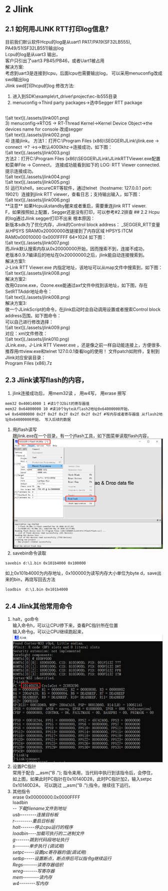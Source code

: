 # 2 Jlink
## 2.1 如何用JLINK RTT打印log信息?
目前我们默认软件Hcpu的log是从uart1 PA17/PA19(SF32LB555), PA49/51(SF32LB551)输出log<br>
Lcpu的log是从uart3 输出，<br>
客户只引出了uart3 PB45/PB46，或者Uart1被占用<br>
解决方案:<br>
考虑到uart3是连接到lcpu，后面lcpu也需要输出log，
可以采用menuconfig改成swd输出log<br>
Jlink swd打印hcpu的log 修改方法:<br>
1) 进入到SDK\example\rt_driver\project\ec-lb555目录<br>
2) menuconfig->Third party packages->选中Segger RTT package
 <br>
![alt text](./assets/jlink001.png)<br>
3) menuconfig->RTOS -> RT-Thread Kernel->Kernel Device Object->the devices name for console 改成segger<br>
![alt text](./assets/jlink002.png)<br> 
4) 连接jlink。
方法1：打开C:\Program Files (x86)\SEGGER\JLink\jlink.exe -> connect ->? ->s->默认4000khz->连接成功，如下图：<br>
![alt text](./assets/jlink003.png)<br> 
方法2：打开C:\Program Files (x86)\SEGGER\JLink\JLinkRTTViewer.exe配置和菜单File -> Connect，
连接成功能看到如下的 LOG: RTT Viewer connected.提示连接成功。<br>
![alt text](./assets/jlink004.png)<br> 
![alt text](./assets/jlink005.png)<br>   
5) 运行Xshell，secureCRT等软件，通过telnet（hostname: 127.0.0.1 port: 19021）连接到jlink RTT viewer，查看日志；支持输出输入，如下图：<br>
![alt text](./assets/jlink006.png)<br> 
**注意** 如果Hcpu从standby醒来或者重启，需要重连jlink RTT viewer. <br>
F，如果按照如上配置，Segger还是没有打印，可以参考#2.2排查
## 2.2 Hcpu的log通过Jlink segger打印不出来
根本原因：<br>
新版本sdk为了优化内存，Jlink的Control block address： _SEGGER_RTT变量从HPSYS SRAM0x20000000改链接到了内存区域 HPSYS ITCM RAM0x00010000 0x0001FFFF 64*1024
如下图：<br>
![alt text](./assets/jlink007.png)<br>  
而Jlink默认搜索内存从0x20000000开始，因而搜索不到，连接不成功，<br>
老版本0.9.7编译后的地址在0x20000000之后，jlink能自动连接搜索到。<br>
解决方案1: <br>
J-Link RTT Viewer.exe 内指定地址，该地址可以从map文件中搜索到，如下图：<br>
![alt text](./assets/jlink008.png)<br> 
解决方案2:<br>
改用Ozone.exe，Ozone.exe能通过axf文件中找到该地址，如下图，存在SetRTTAddr地址命令：<br>
![alt text](./assets/jlink008.png)<br>  
解决方案3:<br>
做一个JLinkScript的命令，在jlink启动时会自动调用设置或者搜索Control block address范围，如下图命令：<br>
可以自己进行修改选择：<br>
![alt text](./assets/jlink009.png)<br>  
对应：xml文件修改：<br>
![alt text](./assets/jlink010.png)<br>  
JLink.exe，J-Link RTT Viewer.exe ，还是像之前一样自动能连接上，方便很多.<br>
推荐用rttview.exe和telnet 127.0.0.1查看log的使用！
文件patch如附件，复制到Jlink对应安装目录：<br>
Program Files (x86).7z

## 2.3 Jlink读写flash的内容，
1) jlink连接成功后， 用mem32读 ， 用w4写， 用erase 擦写<br>
```
mem32 0x40014000 1 #读1个32bit的寄存器值
mem32 0x64000000 10 #读10个byte从flash2地址0x64000000开始，
w4 0x64000000 0x2f 0x2f 0x2f 0x2f 0x2f 0x2f #写内存或者寄存器值 从flash2地址0x64000000开始， 写入后续的数据
```
1) 用jflash读写<br>
跟jlink.exe在一个目录，有一个jflash工具，如下图菜单读取flash内容，
![alt text](./assets/jlink011.png)<br>  
1) savebin命令读取<br>
```
savebin d:\1.bin 0x101b4000 0x100000 
```
如上0x101b4000为内存地址，0x100000为读写内存大小单位为byte
d，save出来的bin，再烧写回去方法
```
loadbin  d:\1.bin 0x101b4000
```
## 2.4 Jlink其他常用命令
1) halt，go命令<br>
输入命令h，可以让CPU停下来，查看PC指针所在位置<br>
输入命令g，可以让CPU继续跑起来，
![alt text](./assets/jlink012.png)<br>  
1) 设置PC指针<br>
常用于配合 __asm("B ."); 指令来用，当代码中执行到该指令后，会停住，<br>
如上图，如果此时PC指针在0x10140D28，此时PC指针加2，输入setpc 0x10140D2A， 可以跳过 __asm("B .");指令，继续往下运行。
1) 其他指令<br>
erase 0x00000000.0x0000FFFF<br>
loadbin <filename> <address>-- 下载filename文件到地址<br>
usb--------连接目标板<br>
r---------重启日标板<br>
halt-------停止cpu运行的程序<br>
loadbin----加载可执行的二进制文件<br>
g-------跳到代码段地址执行<br>
s-------单步执行 (调试用)<br>
setpc-----设置pc寄存器的值(调试用)<br>
setbp-----设置断点，断点停后可以指令g继续运行<br>
Regs-------读寄存器组织<br>
wreg-------写寄存器<br>
mem--------读内存<br>
w4--------写内存<br>

